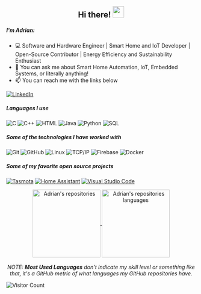 <!-- Profile README FILE for GitHub.

### Hi there 👋

**ascillato/ascillato** is a ✨ _special_ ✨ repository because its `README.md` (this file) appears on your GitHub profile.

Profile example: https://github.com/Lunox-code
Profile example code: https://github.com/Lunox-code/Lunox-code
more Profile options at: https://github.com/anuraghazra/github-readme-stats
more Profile examples at: https://github.com/kautukkundan/Awesome-Profile-README-templates

Here are some ideas to get you started:

- 🔭 I’m currently working on ...
- 🌱 I’m currently learning ...
- 👯 I’m looking to collaborate on ...
- 🤔 I’m looking for help with ...
- 💬 Ask me about ...
- 📫 How to reach me: ...
- 😄 Pronouns: ...
- ⚡ Fun fact: ...
-->


<!-- Title -->
<h2 align="center">Hi there! 
  <img src="https://raw.githubusercontent.com/iampavangandhi/iampavangandhi/master/gifs/Hi.gif" 
       width="30px">
</h2>

##### I'm Adrian:

- 💻 Software and Hardware Engineer | Smart Home and IoT Developer | Open-Source Contributor | Energy Efficiency and Sustainability Enthusiast
- :speech_balloon: You can ask me about Smart Home Automation, IoT, Embedded Systems, or literally anything!
- :mailbox: You can reach me with the links below

[![LinkedIn](https://img.shields.io/badge/-LINKEDIN-0077B5?style=for-the-badge&logo=linkedin&logoColor=white)](https://www.linkedin.com/in/adrian-scillato/)

##### Languages I use

![C](https://img.shields.io/badge/-C-000000?style=flat&logo=c)
![C++](https://img.shields.io/badge/-C++-000000?style=flat&logo=c%2B%2B)
![HTML](https://img.shields.io/badge/-HTML-000000?style=flat&logo=html)
![Java](https://img.shields.io/badge/-Java-000000?style=flat&logo=java)
![Python](https://img.shields.io/badge/-Python-000000?style=flat&logo=python)
![SQL](https://img.shields.io/badge/-SQL-000000?style=flat&logo=postgresql)

##### Some of the technologies I have worked with

![Git](https://img.shields.io/badge/-Git-222222?style=flat&logo=git&logoColor=F05032)
![GitHub](https://img.shields.io/badge/-GitHub-222222?style=flat&logo=github&logoColor=181717)
![Linux](https://img.shields.io/badge/-Linux-222222?style=flat&logo=linux&logoColor=FCC624)
![TCP/IP](https://img.shields.io/badge/-TCP/IP-222222?style=flat&logo=cisco&logoColor=white)
![Firebase](https://img.shields.io/badge/-Firebase-222222?style=flat&logo=Firebase)
![Docker](https://img.shields.io/badge/-Docker-222222?style=flat&logo=Docker)

##### Some of my favorite open source projects

[![Tasmota](https://img.shields.io/badge/-Tasmota-444444?style=flat&logo=Tasmota)](http://tasmota.com)
[![Home Assistant](https://img.shields.io/badge/-Home%20Assistant-444444?style=flat&logo=homeassistant)](https://www.home-assistant.io/)
[![Visual Studio Code](https://img.shields.io/badge/-VSCode-444444?style=flat&logo=visual-studio-code&logoColor=007ACC)](https://github.com/microsoft/vscode)


<!-- GitHub Stats -->
<p align="center">
  <a href="https://github.com/ascillato?tab=repositories">
    <img height="180em" img align="center" src="https://github-readme-stats.vercel.app/api?username=ascillato&count_private=true&show_icons=true&include_all_commits=true&title_color=81a1c0&icon_color=79ff97&text_color=d5dbe6&bg_color=2e3440" alt="Adrian's repositories" />
    <img height="180em" img align="center" src="https://github-readme-stats.vercel.app/api/top-langs/?username=ascillato&layout=compact&langs_count=10&title_color=81a1c0&icon_color=79ff97&text_color=d5dbe6&bg_color=2e3440" alt="Adrian's repositories languages" />
  </a>
  <br/>
  <br/>
  <em>NOTE: <b>Most Used Languages</b> don't indicate my skill level or something like that, it's a GitHub metric of what languages my GitHub repositories have.</em>
</p>

![Visitor Count](https://page-views.glitch.me/badge?page_id=ascillato_readme)                                            
                                            
                                            
<!-- To Do Ideas
Add Projects

[![Telegram](https://img.shields.io/badge/-TELEGRAM-2CA5E0?style=for-the-badge&logo=telegram&logoColor=white)](https://t.me/adamalston)
[![Gmail](https://img.shields.io/badge/-GMAIL-D14836?style=for-the-badge&logo=gmail&logoColor=white)](mailto:aalston9@gmail.com)
[![adamalston.com](https://img.shields.io/badge/-ADAMALSTON.COM-000000?style=for-the-badge&logo=react&logoColor=white)](https://www.adamalston.com/)

-->                                          

